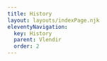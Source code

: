 ```yaml
---
title: History
layout: layouts/indexPage.njk
eleventyNavigation:
  key: History
  parent: Vlendir
  order: 2
---
```

